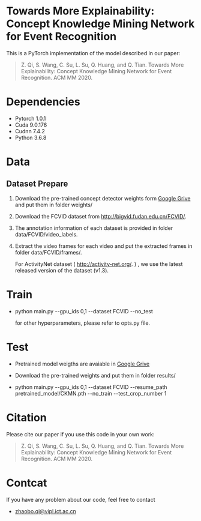 # Towards More Explainability: Concept Knowledge Mining Network for Event Recognition

This is a PyTorch implementation of the model described in our paper:

> Z. Qi, S. Wang, C. Su, L. Su, Q. Huang, and Q. Tian. Towards More Explainability: Concept Knowledge Mining Network for Event Recognition. ACM MM 2020.

# Dependencies

  * Pytorch 1.0.1
  * Cuda 9.0.176
  * Cudnn 7.4.2
  * Python 3.6.8 

# Data

## Dataset Prepare

1. Download the pre-trained concept detector weights form [Google Grive](https://drive.google.com/drive/folders/1jPssDmtePpwiJEIdZtNqM6PlLeo5uSyo?usp=sharing) and put them in folder weights/

2. Download the FCVID dataset from http://bigvid.fudan.edu.cn/FCVID/.

3. The annotation information of each  dataset is provided in folder data/FCVID/video_labels.

4. Extract the video frames for each video and put the extracted frames in folder data/FCVID/frames/.

   For ActivityNet dataset ( http://activity-net.org/. ) , we use the latest released version of the dataset (v1.3).

# Train

* python main.py --gpu_ids 0,1 --dataset FCVID  --no_test

  for other hyperparameters, please refer to opts.py file.

# Test

* Pretrained model weigths are avaiable in [Google Grive](https://drive.google.com/drive/folders/1FBNcJ4lPAviR68eU6ukYUFCWOocBlNhO?usp=sharing) 
* Download the pre-trained weights and put them in folder results/

* python main.py --gpu_ids 0,1 --dataset FCVID  --resume_path pretrained_model/CKMN.pth --no_train --test_crop_number 1


# **Citation**

Please cite our paper if you use this code in your own work:

> Z. Qi, S. Wang, C. Su, L. Su, Q. Huang, and Q. Tian. Towards More Explainability: Concept Knowledge Mining Network for Event Recognition. ACM MM 2020.

# Contcat

If you have any problem about our code, feel free to contact

- [zhaobo.qi@vipl.ict.ac.cn](mailto:zhaobo.qi@vipl.ict.ac.cn)
